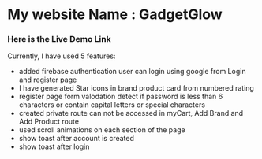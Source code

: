  # My website Name : GadgetGlow
### Here is the Live Demo Link 

Currently, I have used 5 features:

- added firebase authentication user can login using google from Login and register page
- I have generated  Star icons in brand product card from numbered rating 
- register page form valodation detect if password is less than 6 characters or contain capital letters or special characters
- created private route can not be accessed in myCart, Add Brand and Add Product route
- used scroll animations on each section of the page
- show toast after account is created
- show toast after login